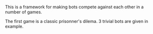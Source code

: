 This is a framework for making bots compete against each other in a number of games.

The first game is a classic prisonner's dilema. 3 trivial bots are given in example.
